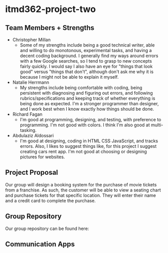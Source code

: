 # itmd362-project-two

## Team Members + Strengths
* Christopher Millan
  * Some of my strengths include being a good technical writer, able and willing to do monotonous, experimental tasks, and having a decent coding background. I generally find my ways around errors with a few Google searches, so I tend to grasp to new concepts fairly quickly. I would say I also have an eye for "things that look good" versus "things that don't", although don't ask me why it is because I might not be able to explain it myself.
* Natalie Herrmann
  * My strengths include being comfortable with coding, being persistent with diagnosing and figuring out errors, and following rubrics/specifications and keeping track of whether everything is being done as expected. I'm a stronger programmer than designer, and I work best when I know exactly how things should be done.
* Richard Fagan
  * I'm good at programming, designing, and testing, with preference to programming. I'm not good with colors. I think I'm also good at multi-tasking.
* Abdulaziz Aldossari
  * I'm good at designing, coding in HTML CSS JavaScript, and tracks errors. Also, I likes to suggest things like, for this project I suggest creating cars rent app. I'm not good at choosing or designing pictures for websites.
  
## Project Proposal
Our group will design a booking system for the purchase of movie tickets from a franchise.
As such, the customer will be able to view a seating chart and purchase tickets for that specific location. They will enter their name and a credit card to complete the purchase.

## Group Repository
Our group repository can be found here: <TODO>

## Communication Apps
<TODO>
